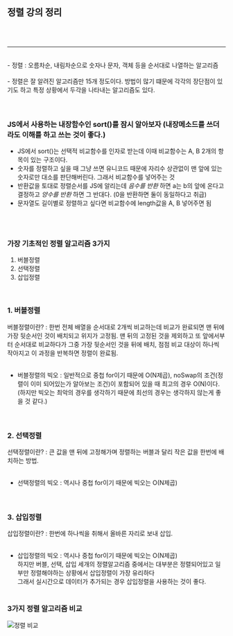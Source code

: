 ## 정렬 강의 정리
<br><br>
* * *
<br>
- 정렬 : 오름차순, 내림차순으로 숫자나 문자, 객체 등을 순서대로 나열하는 알고리즘<br><br>
 - 정렬은 잘 알려진 알고리즘만 15개 정도이다. 방법이 많기 떄문에 각각의 장단점이 있기도 하고 특정 상황에서 두각을 나타내는 알고리즘도 있다. 
<br><br><br>

### JS에서 사용하는 내장함수인 sort()를 잠시 알아보자 (내장메소드를 쓰더라도 이해를 하고 쓰는 것이 좋다.)   
- JS에서 sort()는 선택적 비교함수를 인자로 받는데 이때 비교함수는 A, B 2개의 항목이 있는 구조이다. 
- 숫자를 정렬하고 싶을 때 그냥 쓰면 유니코드 때문에 자리수 상관없이 맨 앞에 있는 숫자로만 대소를 판단해버린다. 그래서 비교함수를 넣어주는 것
- 반환값을 토대로 정렬순서를 JS에 알리는데 *음수를 반환* 하면 a는 b의 앞에 온다고 결정하고 *양수를 반환* 하면 그 반대다. (0을 반환하면 둘이 동일하다고 취급)
- 문자열도 길이별로 정렬하고 싶다면 비교함수에 length값을 A, B 넣어주면 됨

<br><br>

### 가장 기초적인 정렬 알고리즘 3가지
1. 버블정렬    
2. 선택정렬    
3. 삽입정렬    
<br>
		    
				    
### 1. 버블정렬    
버블정렬이란? : 한번 전체 배열을 순서대로 2개씩 비교하는데 비교가 완료되면 맨 뒤에 가장 뒷순서인 것이 배치되고 위지가 고정됨. 맨 뒤의 고정된 것을 제외하고 
또 앞에서부터 순서대로 비교하다가 그중 가장 뒷순서인 것을 뒤에 배치, 점점 비교 대상이 하나씩 작아지고 이 과정을 반복하면 정렬이 완료됨.
<br><br>
- 버블정렬의 빅오 : 일반적으로 중첩 for이기 때문에 O(N제곱), noSwap의 조건(정렬이 이미 되어있는가 알아보는 조건)이 포함되어 있을 때 최고의 경우 O(N)이다. 
<br>(하지만 빅오는 최악의 경우를 생각하기 때문에 최선의 경우는 생각하지 않는게 좋을 것 같다.)
<br><br><br>
		 
 ### 2. 선택정렬
 선택정렬이란? : 큰 값을 맨 뒤에 고정해가며 정렬하는 버블과 달리 작은 값을 한번에 배치하는 방법.
<br><br>
- 선택정렬의 빅오 : 역시나 중첩 for이기 때문에 빅오는 O(N제곱)
<br><br><br>
### 3. 삽입정렬
삽입정렬이란? : 한번에 하나씩을 취해서 올바른 자리로 보내 삽입.
<br><br>
- 삽입정렬의 빅오 : 역시나 중첩 for이기 때문에 빅오는 O(N제곱) 
<br>하지만 버블, 선택, 삽입 세개의 정렬알고리즘 중에서는 대부분은 정렬되어있고 일부만 정렬해야하는 상황에서 삽입정렬이 가장 유리하다
<br>그래서 실시간으로 데이터가 추가되는 경우 삽입정렬을 사용하는 것이 좋다.
<br><br>
### 3가지 정렬 알고리즘 비교
![정렬 비교](https://user-images.githubusercontent.com/73173270/200714668-2edb0555-2fc0-4601-a56f-8f286eb38c1f.png)
